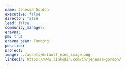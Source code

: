 ```yaml
---
name: Jenessa Gordon
executive: false
director: false
lead: false
community_manager:  
erevna:   
pm: true
erevna_team: Funding
position:  
project:  
image: ../assets/default_exec_image.png
linkedin: https://www.linkedin.com/in/jenessa-gordon/
---
```

